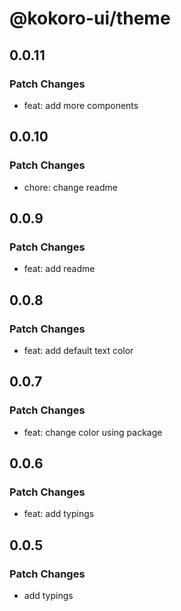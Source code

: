 # @kokoro-ui/theme

## 0.0.11

### Patch Changes

- feat: add more components

## 0.0.10

### Patch Changes

- chore: change readme

## 0.0.9

### Patch Changes

- feat: add readme

## 0.0.8

### Patch Changes

- feat: add default text color

## 0.0.7

### Patch Changes

- feat: change color using package

## 0.0.6

### Patch Changes

- feat: add typings

## 0.0.5

### Patch Changes

- add typings
